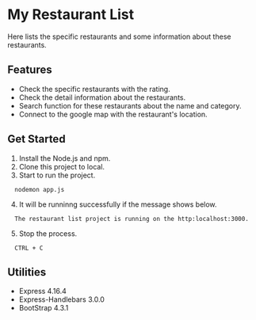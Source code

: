 # My Restaurant List
Here lists the specific restaurants and some information about these restaurants.
## Features
- Check the specific restaurants with the rating.
- Check the detail information about the restaurants. 
- Search function for these restaurants about the name and category.
- Connect to the google map with the restaurant's location.
## Get Started
1. Install the Node.js and npm.
2. Clone this project to local.
3. Start to run the project.
  ```
    nodemon app.js
  ```
4. It will be runninng successfully if the message shows below.
  ```
    The restaurant list project is running on the http:localhost:3000.
  ```
5. Stop the process.
  ```
    CTRL + C
  ```
## Utilities
- Express 4.16.4
- Express-Handlebars 3.0.0
- BootStrap 4.3.1